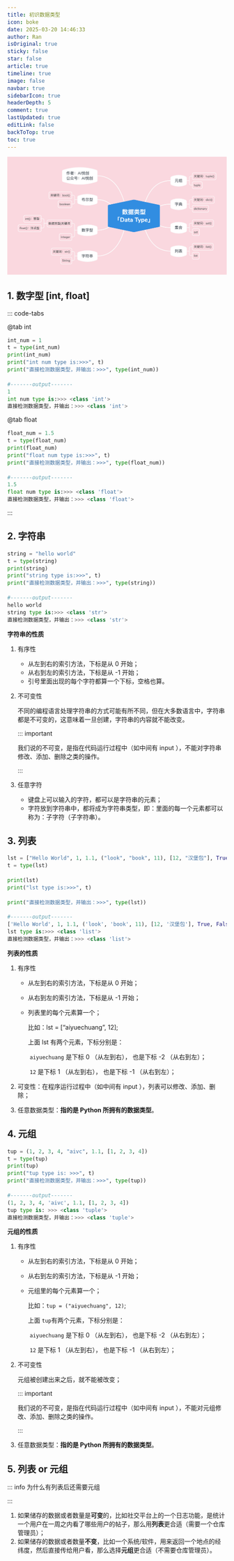 ```yaml
---
title: 初识数据类型
icon: boke
date: 2025-03-20 14:46:33
author: Ran
isOriginal: true
sticky: false
star: false
article: true
timeline: true
image: false
navbar: true
sidebarIcon: true
headerDepth: 5
comment: true
lastUpdated: true
editLink: false
backToTop: true
toc: true
---
```


![数据类型](./data-type.assets/image-20250320145839024.png)

## 1.  数字型 [int, float]

::: code-tabs

@tab int

```Python
int_num = 1
t = type(int_num)
print(int_num)
print("int num type is:>>>", t)
print("直接检测数据类型，并输出：>>>", type(int_num))

#-------output-------
1
int num type is:>>> <class 'int'>
直接检测数据类型，并输出：>>> <class 'int'>
```

@tab float

```Python
float_num = 1.5
t = type(float_num)
print(float_num)
print("float num type is:>>>", t)
print("直接检测数据类型，并输出：>>>", type(float_num))

#-------output-------
1.5
float num type is:>>> <class 'float'>
直接检测数据类型，并输出：>>> <class 'float'>
```

:::

## 2. 字符串

```Python
string = "hello world"
t = type(string)
print(string)
print("string type is:>>>", t)
print("直接检测数据类型，并输出：>>>", type(string))

#-------output-------
hello world
string type is:>>> <class 'str'>
直接检测数据类型，并输出：>>> <class 'str'>
```

**字符串的性质**

1. 有序性

    - 从左到右的索引方法，下标是从 0 开始；
    - 从右到左的索引方法，下标是从 -1 开始；
    - 引号里面出现的每个字符都算一个下标，空格也算。

2. 不可变性

    不同的编程语言处理字符串的方式可能有所不同，但在大多数语言中，字符串都是不可变的，这意味着一旦创建，字符串的内容就不能改变。

    ::: important

    我们说的不可变，是指在代码运行过程中（如中间有 input ），不能对字符串修改、添加、删除之类的操作。

    :::

3. 任意字符

    - 键盘上可以输入的字符，都可以是字符串的元素；
    - 字符放到字符串中，都将成为字符串类型，即：里面的每一个元素都可以称为：子字符（子字符串）。

## 3. 列表

```Python
lst = ["Hello World", 1, 1.1, ("look", "book", 11), [12, "汉堡包"], True, False]
t = type(lst)

print(lst)
print("lst type is:>>>", t)

print("直接检测数据类型，并输出：>>>", type(lst))

#-------output-------
['Hello World', 1, 1.1, ('look', 'book', 11), [12, '汉堡包'], True, False]
lst type is:>>> <class 'list'>
直接检测数据类型，并输出：>>> <class 'list'>
```

**列表的性质**

1. 有序性

    - 从左到右的索引方法，下标是从 0 开始；

    - 从右到左的索引方法，下标是从 -1 开始；

    - 列表里的每个元素算一个；

        比如：lst = [“aiyuechuang”, 12];

        上面 lst 有两个元素，下标分别是：

        ​	`aiyuechuang` 是下标 0 （从左到右）， 也是下标 -2 （从右到左）；

        ​	`12` 是下标 1 （从左到右）， 也是下标 -1 （从右到左）；

2. 可变性：在程序运行过程中（如中间有 input ），列表可以修改、添加、删除；

3. 任意数据类型：**指的是 Python 所拥有的数据类型**。

## 4. 元组

```Python
tup = (1, 2, 3, 4, "aivc", 1.1, [1, 2, 3, 4])
t = type(tup)
print(tup)
print("tup type is: >>>", t)
print("直接检测数据类型，并输出：>>>", type(tup))

#-------output-------
(1, 2, 3, 4, 'aivc', 1.1, [1, 2, 3, 4])
tup type is: >>> <class 'tuple'>
直接检测数据类型，并输出：>>> <class 'tuple'>
```

**元组的性质**

1. 有序性

    - 从左到右的索引方法，下标是从 0 开始；

    - 从右到左的索引方法，下标是从 -1 开始；

    - 元组里的每个元素算一个；

        比如：`tup = ("aiyuechuang", 12)`;

        上面 `tup`有两个元素，下标分别是：

        ​	`aiyuechuang` 是下标 0 （从左到右）， 也是下标 -2 （从右到左）；

        ​	`12` 是下标 1 （从左到右）， 也是下标 -1 （从右到左）；

2. 不可变性

    元组被创建出来之后，就不能被改变；

    ::: important

    我们说的不可变，是指在代码运行过程中（如中间有 input ），不能对元组修改、添加、删除之类的操作。

    :::

3. 任意数据类型：**指的是 Python 所拥有的数据类型**。

    

## 5. 列表 or 元组

::: info 为什么有列表后还需要元组

:::

1. 如果储存的数据或者数量是**可变**的，比如社交平台上的一个日志功能，是统计一个用户在一周之内看了哪些用户的帖子，那么用**列表**更合适（需要一个仓库管理员）；
2. 如果储存的数据或者数量**不变**，比如一个系统/软件，用来返回一个地点的经纬度，然后直接传给用户看，那么选择**元组**更合适（不需要仓库管理员）。






